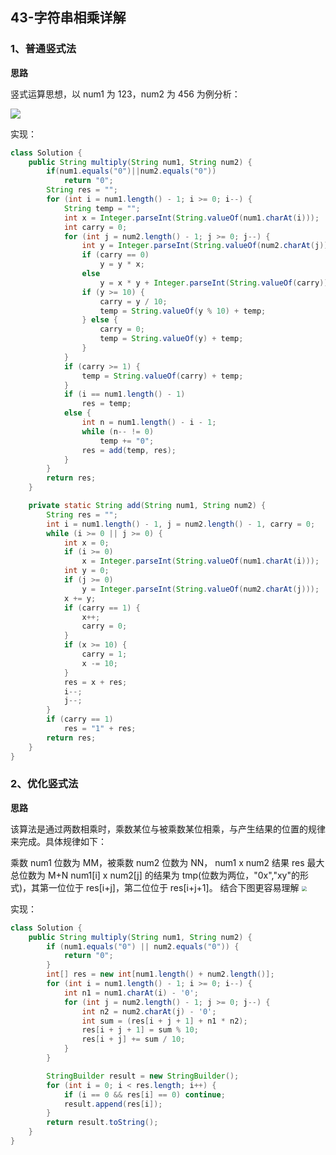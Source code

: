 ## 43-字符串相乘详解

### 1、普通竖式法

**思路**

竖式运算思想，以 num1 为 123，num2 为 456 为例分析：

![](https://pic.leetcode-cn.com/d24bf3174a878890e1273fbe35426ecdfa932c33efb464ed3602f4d149ed343a)

实现：

```java
class Solution {
    public String multiply(String num1, String num2) {
        if(num1.equals("0")||num2.equals("0"))
            return "0";
        String res = "";
        for (int i = num1.length() - 1; i >= 0; i--) {
            String temp = "";
            int x = Integer.parseInt(String.valueOf(num1.charAt(i)));
            int carry = 0;
            for (int j = num2.length() - 1; j >= 0; j--) {
                int y = Integer.parseInt(String.valueOf(num2.charAt(j)));
                if (carry == 0)
                    y = y * x;
                else
                    y = x * y + Integer.parseInt(String.valueOf(carry));
                if (y >= 10) {
                    carry = y / 10;
                    temp = String.valueOf(y % 10) + temp;
                } else {
                    carry = 0;
                    temp = String.valueOf(y) + temp;
                }
            }
            if (carry >= 1) {
                temp = String.valueOf(carry) + temp;
            }
            if (i == num1.length() - 1)
                res = temp;
            else {
                int n = num1.length() - i - 1;
                while (n-- != 0)
                    temp += "0";
                res = add(temp, res);
            }
        }
        return res;
    }

    private static String add(String num1, String num2) {
        String res = "";
        int i = num1.length() - 1, j = num2.length() - 1, carry = 0;
        while (i >= 0 || j >= 0) {
            int x = 0;
            if (i >= 0)
                x = Integer.parseInt(String.valueOf(num1.charAt(i)));
            int y = 0;
            if (j >= 0)
                y = Integer.parseInt(String.valueOf(num2.charAt(j)));
            x += y;
            if (carry == 1) {
                x++;
                carry = 0;
            }
            if (x >= 10) {
                carry = 1;
                x -= 10;
            }
            res = x + res;
            i--;
            j--;
        }
        if (carry == 1)
            res = "1" + res;
        return res;
    }
}
```
### 2、优化竖式法
**思路**

该算法是通过两数相乘时，乘数某位与被乘数某位相乘，与产生结果的位置的规律来完成。具体规律如下：

乘数 num1 位数为 MM，被乘数 num2 位数为 NN， num1 x num2 结果 res 最大总位数为 M+N
num1[i] x num2[j] 的结果为 tmp(位数为两位，"0x","xy"的形式)，其第一位位于 res[i+j]，第二位位于 res[i+j+1]。
结合下图更容易理解
<img src="https://pic.leetcode-cn.com/171cad48cd0c14f565f2a0e5aa5ccb130e4562906ee10a84289f12e4460fe164-image.png" style="zoom:50%;" />

实现：

```java
class Solution {
    public String multiply(String num1, String num2) {
        if (num1.equals("0") || num2.equals("0")) {
            return "0";
        }
        int[] res = new int[num1.length() + num2.length()];
        for (int i = num1.length() - 1; i >= 0; i--) {
            int n1 = num1.charAt(i) - '0';
            for (int j = num2.length() - 1; j >= 0; j--) {
                int n2 = num2.charAt(j) - '0';
                int sum = (res[i + j + 1] + n1 * n2);
                res[i + j + 1] = sum % 10;
                res[i + j] += sum / 10;
            }
        }

        StringBuilder result = new StringBuilder();
        for (int i = 0; i < res.length; i++) {
            if (i == 0 && res[i] == 0) continue;
            result.append(res[i]);
        }
        return result.toString();
    }
}
```